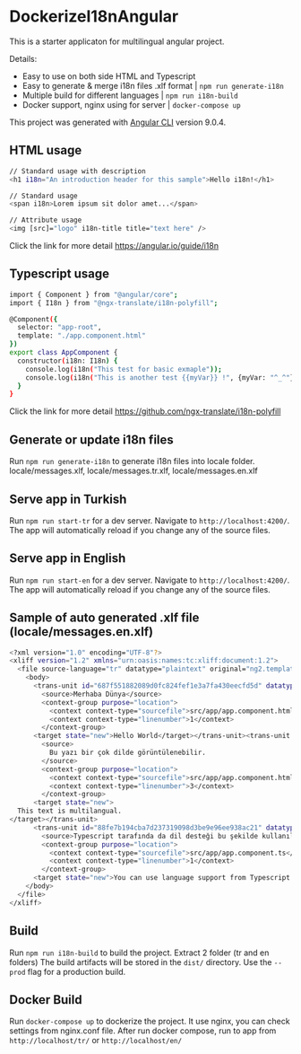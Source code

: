 # DockerizeI18nAngular

This is a starter applicaton for multilingual angular project.

Details:
* Easy to use on both side HTML and Typescript
* Easy to generate & merge i18n files .xlf format | `npm run generate-i18n`
* Multiple build for different languages | `npm run i18n-build`
* Docker support, nginx using for server | `docker-compose up`

This project was generated with [Angular CLI](https://github.com/angular/angular-cli) version 9.0.4.

## HTML usage

```sh
// Standard usage with description
<h1 i18n="An introduction header for this sample">Hello i18n!</h1>

// Standard usage
<span i18n>Lorem ipsum sit dolor amet...</span>

// Attribute usage
<img [src]="logo" i18n-title title="text here" />
```
Click the link for more detail https://angular.io/guide/i18n

## Typescript usage

```sh
import { Component } from "@angular/core";
import { I18n } from "@ngx-translate/i18n-polyfill";

@Component({
  selector: "app-root",
  template: "./app.component.html"
})
export class AppComponent {
  constructor(i18n: I18n) {
    console.log(i18n("This test for basic exmaple"));
    console.log(i18n("This is another test {{myVar}} !", {myVar: "^_^"}));
  }
}
```

Click the link for more detail https://github.com/ngx-translate/i18n-polyfill

## Generate or update i18n files

Run `npm run generate-i18n` to generate i18n files into locale folder. locale/messages.xlf, locale/messages.tr.xlf, locale/messages.en.xlf

## Serve app in Turkish

Run `npm run start-tr` for a dev server. Navigate to `http://localhost:4200/`. The app will automatically reload if you change any of the source files.

## Serve app in English

Run `npm run start-en` for a dev server. Navigate to `http://localhost:4200/`. The app will automatically reload if you change any of the source files.

## Sample of auto generated .xlf file (locale/messages.en.xlf)

```sh
<?xml version="1.0" encoding="UTF-8"?>
<xliff version="1.2" xmlns="urn:oasis:names:tc:xliff:document:1.2">
  <file source-language="tr" datatype="plaintext" original="ng2.template" target-language="en">
    <body>
      <trans-unit id="687f551882089d0fc824fef1e3a7fa430eecfd5d" datatype="html">
        <source>Merhaba Dünya</source>
        <context-group purpose="location">
          <context context-type="sourcefile">src/app/app.component.html</context>
          <context context-type="linenumber">1</context>
        </context-group>
      <target state="new">Hello World</target></trans-unit><trans-unit id="8f0301b64b90846d7bf84a0519e087ad3f788234" datatype="html">
        <source>
          Bu yazı bir çok dilde görüntülenebilir.
        </source>
        <context-group purpose="location">
          <context context-type="sourcefile">src/app/app.component.html</context>
          <context context-type="linenumber">3</context>
        </context-group>
      <target state="new">
  This text is multilangual.
</target></trans-unit>
      <trans-unit id="88fe7b194cba7d237319098d3be9e96ee938ac21" datatype="html">
        <source>Typescript tarafında da dil desteği bu şekilde kullanılıyor.</source>
        <context-group purpose="location">
          <context context-type="sourcefile">src/app/app.component.ts</context>
          <context context-type="linenumber">1</context>
        </context-group>
      <target state="new">You can use language support from Typescript like this way!</target></trans-unit>
    </body>
  </file>
</xliff>
```

## Build

Run `npm run i18n-build` to build the project. Extract 2 folder (tr and en folders) The build artifacts will be stored in the `dist/` directory. Use the `--prod` flag for a production build.

## Docker Build

Run `docker-compose up` to dockerize the project. It use nginx, you can check settings from nginx.conf file.
After run docker compose, run to app from `http://localhost/tr/` or `http://localhost/en/` 
